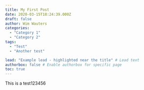 ```yaml
---
title: My First Post
date: 2020-03-15T18:24:39.000Z
draft: false
author: Wim Wauters
categories:
  - "Category 1"
  - "Category 2"
tags:
  - "Test"
  - "Another test"

lead: "Example lead - highlighted near the title" # Lead text
authorbox: false # Enable authorbox for specific page
toc: true
---
```

This is a test123456